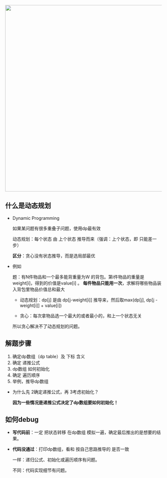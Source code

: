  

<img src='https://code-thinking.cdn.bcebos.com/pics/动态规划-总结大纲1.jpg' width=600> </img>

## 什么是动态规划

+ Dynamic Programming

  如果某问题有很多重叠子问题，使用dp最有效

  动态规划：每个状态 由 上个状态 推导而来（强调：上个状态，即 只能差一步）

  **区分**：贪心没有状态推导，而是选局部最优

+ 例如

  题：有N件物品和一个最多能背重量为W 的背包。第i件物品的重量是weight[i]，得到的价值是value[i] 。
  **每件物品只能用一次**，求解将哪些物品装入背包里物品价值总和最大

  + 动态规划：dp[j] 是由 dp[j-weight[i]] 推导来，然后取max(dp[j], dp[j - weight[i]] + value[i])

  + 贪心：每次拿物品选一个最大的或者最小的，和上一个状态无关

  所以贪心解决不了动态规划的问题。

## 解题步骤

1. 确定dp数组（dp table）及 下标 含义
2. 确定 递推公式
3. dp数组 如何初始化
4. 确定 遍历顺序
5. 举例，推导dp数组

+ 为什么先 2确定递推公式，再 3考虑初始化？

  **因为一些情况是递推公式决定了dp数组要如何初始化！**

## 如何debug

+ **写代码前**：一定 把状态转移 在dp数组  模拟一遍，确定最后推出的是想要的结果。

+ **代码没通过**：打印dp数组，看和 按自己思路推导的 是否一致

  一样：递归公式、初始化或遍历顺序有问题。

  不同：代码实现细节有问题。
